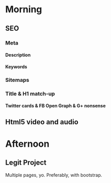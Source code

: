 # Morning

## SEO

### Meta

#### Description
#### Keywords

### Sitemaps

### Title & H1 match-up


#### Twitter cards & FB Open Graph & G+ nonsense

## Html5 video and audio

# Afternoon
## Legit Project
Multiple pages, yo. Preferably, with bootstrap.